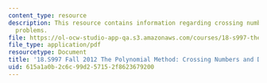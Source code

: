 ```yaml
---
content_type: resource
description: This resource contains information regarding crossing numbers and distance
  problems.
file: https://ol-ocw-studio-app-qa.s3.amazonaws.com/courses/18-s997-the-polynomial-method-fall-2012/615a1a0b2c6c99d257152f8623679200_MIT18_S997F12_lec8.pdf
file_type: application/pdf
resourcetype: Document
title: '18.S997 Fall 2012 The Polynomial Method: Crossing Numbers and Distance Problems'
uid: 615a1a0b-2c6c-99d2-5715-2f8623679200
---
```

